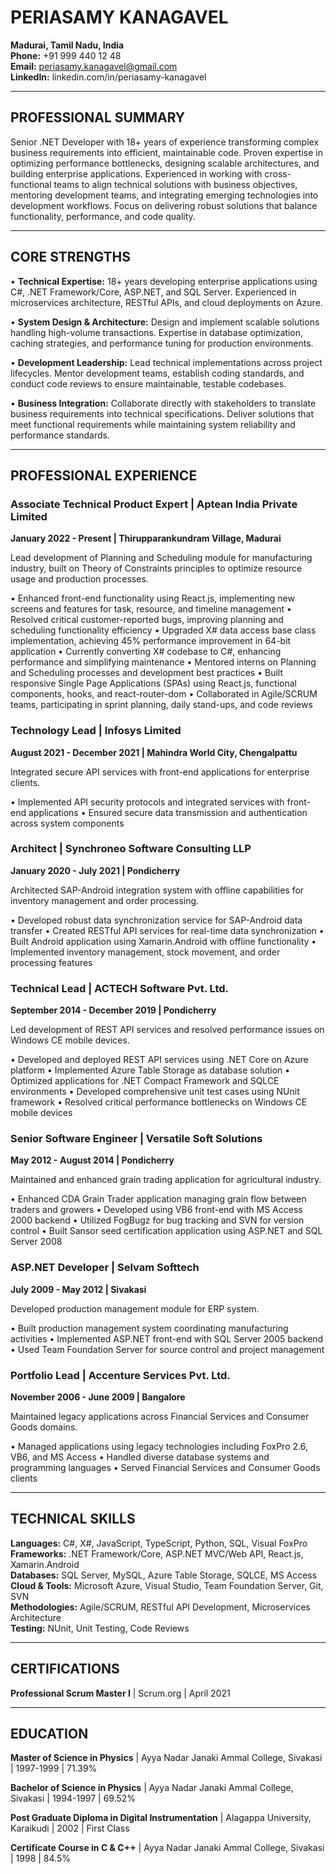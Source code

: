 # PERIASAMY KANAGAVEL

**Madurai, Tamil Nadu, India**  
**Phone:** +91 999 440 12 48  
**Email:** periasamy.kanagavel@gmail.com  
**LinkedIn:** linkedin.com/in/periasamy-kanagavel

---

## PROFESSIONAL SUMMARY

Senior .NET Developer with 18+ years of experience transforming complex business requirements into efficient, maintainable code. Proven expertise in optimizing performance bottlenecks, designing scalable architectures, and building enterprise applications. Experienced in working with cross-functional teams to align technical solutions with business objectives, mentoring development teams, and integrating emerging technologies into development workflows. Focus on delivering robust solutions that balance functionality, performance, and code quality.

---

## CORE STRENGTHS

• **Technical Expertise:** 18+ years developing enterprise applications using C#, .NET Framework/Core, ASP.NET, and SQL Server. Experienced in microservices architecture, RESTful APIs, and cloud deployments on Azure.

• **System Design & Architecture:** Design and implement scalable solutions handling high-volume transactions. Expertise in database optimization, caching strategies, and performance tuning for production environments.

• **Development Leadership:** Lead technical implementations across project lifecycles. Mentor development teams, establish coding standards, and conduct code reviews to ensure maintainable, testable codebases.

• **Business Integration:** Collaborate directly with stakeholders to translate business requirements into technical specifications. Deliver solutions that meet functional requirements while maintaining system reliability and performance standards.

---

## PROFESSIONAL EXPERIENCE

### Associate Technical Product Expert | Aptean India Private Limited
**January 2022 - Present | Thirupparankundram Village, Madurai**

Lead development of Planning and Scheduling module for manufacturing industry, built on Theory of Constraints principles to optimize resource usage and production processes.

• Enhanced front-end functionality using React.js, implementing new screens and features for task, resource, and timeline management
• Resolved critical customer-reported bugs, improving planning and scheduling functionality efficiency
• Upgraded X# data access base class implementation, achieving 45% performance improvement in 64-bit application
• Currently converting X# codebase to C#, enhancing performance and simplifying maintenance
• Mentored interns on Planning and Scheduling processes and development best practices
• Built responsive Single Page Applications (SPAs) using React.js, functional components, hooks, and react-router-dom
• Collaborated in Agile/SCRUM teams, participating in sprint planning, daily stand-ups, and code reviews

### Technology Lead | Infosys Limited
**August 2021 - December 2021 | Mahindra World City, Chengalpattu**

Integrated secure API services with front-end applications for enterprise clients.

• Implemented API security protocols and integrated services with front-end applications
• Ensured secure data transmission and authentication across system components

### Architect | Synchroneo Software Consulting LLP
**January 2020 - July 2021 | Pondicherry**

Architected SAP-Android integration system with offline capabilities for inventory management and order processing.

• Developed robust data synchronization service for SAP-Android data transfer
• Created RESTful API services for real-time data synchronization
• Built Android application using Xamarin.Android with offline functionality
• Implemented inventory management, stock movement, and order processing features

### Technical Lead | ACTECH Software Pvt. Ltd.
**September 2014 - December 2019 | Pondicherry**

Led development of REST API services and resolved performance issues on Windows CE mobile devices.

• Developed and deployed REST API services using .NET Core on Azure platform
• Implemented Azure Table Storage as database solution
• Optimized applications for .NET Compact Framework and SQLCE environments
• Developed comprehensive unit test cases using NUnit framework
• Resolved critical performance bottlenecks on Windows CE mobile devices

### Senior Software Engineer | Versatile Soft Solutions
**May 2012 - August 2014 | Pondicherry**

Maintained and enhanced grain trading application for agricultural industry.

• Enhanced CDA Grain Trader application managing grain flow between traders and growers
• Developed using VB6 front-end with MS Access 2000 backend
• Utilized FogBugz for bug tracking and SVN for version control
• Built Sansor seed certification application using ASP.NET and SQL Server 2008

### ASP.NET Developer | Selvam Softtech
**July 2009 - May 2012 | Sivakasi**

Developed production management module for ERP system.

• Built production management system coordinating manufacturing activities
• Implemented ASP.NET front-end with SQL Server 2005 backend
• Used Team Foundation Server for source control and project management

### Portfolio Lead | Accenture Services Pvt. Ltd.
**November 2006 - June 2009 | Bangalore**

Maintained legacy applications across Financial Services and Consumer Goods domains.

• Managed applications using legacy technologies including FoxPro 2.6, VB6, and MS Access
• Handled diverse database systems and programming languages
• Served Financial Services and Consumer Goods clients

---

## TECHNICAL SKILLS

**Languages:** C#, X#, JavaScript, TypeScript, Python, SQL, Visual FoxPro  
**Frameworks:** .NET Framework/Core, ASP.NET MVC/Web API, React.js, Xamarin.Android  
**Databases:** SQL Server, MySQL, Azure Table Storage, SQLCE, MS Access  
**Cloud & Tools:** Microsoft Azure, Visual Studio, Team Foundation Server, Git, SVN  
**Methodologies:** Agile/SCRUM, RESTful API Development, Microservices Architecture  
**Testing:** NUnit, Unit Testing, Code Reviews

---

## CERTIFICATIONS

**Professional Scrum Master I** | Scrum.org | April 2021

---

## EDUCATION

**Master of Science in Physics** | Ayya Nadar Janaki Ammal College, Sivakasi | 1997-1999 | 71.39%

**Bachelor of Science in Physics** | Ayya Nadar Janaki Ammal College, Sivakasi | 1994-1997 | 69.52%

**Post Graduate Diploma in Digital Instrumentation** | Alagappa University, Karaikudi | 2002 | First Class

**Certificate Course in C & C++** | Ayya Nadar Janaki Ammal College, Sivakasi | 1998 | 84.5%